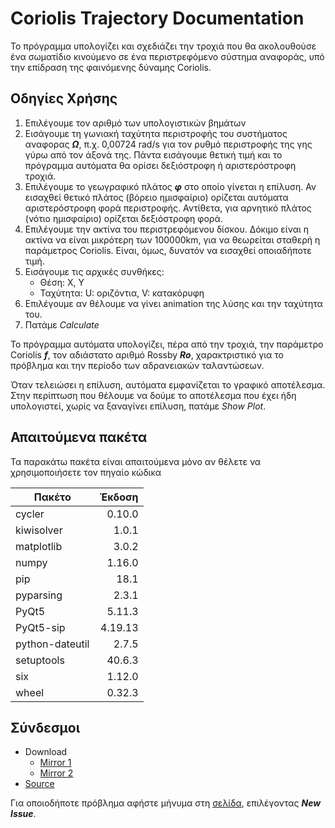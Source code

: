 # Coriolis Trajectory Documentation
Το πρόγραμμα υπολογίζει και σχεδιάζει την τροχιά που θα ακολουθούσε ένα σωματίδιο κινούμενο σε ένα περιστρεφόμενο σύστημα αναφοράς, υπό την επίδραση της φαινόμενης δύναμης Coriolis.
## Οδηγίες Χρήσης

 1. Επιλέγουμε τον αριθμό των υπολογιστικών βημάτων
 2. Εισάγουμε τη γωνιακή ταχύτητα περιστροφής του συστήματος αναφορας ***Ω***, π.χ. 0,00724 rad/s για τον ρυθμό περιστροφής της γης γύρω από τον άξονά της. Πάντα εισάγουμε θετική τιμή και το πρόγραμμα αυτόματα θα ορίσει δεξιόστροφη ή αριστερόστροφη τροχιά.
 3. Επιλέγουμε το γεωγραφικό πλάτος ***φ*** στο οποίο γίνεται η επίλυση. Αν εισαχθεί θετικό πλάτος (βόρειο ημισφαίριο) ορίζεται αυτόματα αριστερόστροφη φορά περιστροφής. Αντίθετα, για αρνητικό πλάτος (νότιο ημισφαίριο) ορίζεται δεξιόστροφη φορά.
 4. Επιλέγουμε την ακτίνα του περιστρεφόμενου δίσκου. Δόκιμο είναι η ακτίνα να είναι μικρότερη των 100000km, για να θεωρείται σταθερή η παράμετρος Coriolis. Είναι, όμως, δυνατόν να εισαχθεί οποιαδήποτε τιμή.
 5. Εισάγουμε τις αρχικές συνθήκες: 
	 - Θέση: X, Y
	 - Ταχύτητα: U: οριζόντια, V: κατακόρυφη
 6. Επιλέγουμε αν θέλουμε να γίνει animation της λύσης και την ταχύτητα του.
 7. Πατάμε *Calculate*

Το πρόγραμμα αυτόματα υπολογίζει, πέρα από την τροχιά, την παράμετρο Coriolis ***f***, τον αδιάστατο αριθμό Rossby ***Ro***, χαρακτριστικό για το πρόβλημα και την περίοδο των αδρανειακών ταλαντώσεων.

Όταν τελειώσει η επίλυση, αυτόματα εμφανίζεται το γραφικό αποτέλεσμα.
Στην περίπτωση που θέλουμε να δούμε το αποτέλεσμα που έχει ήδη υπολογιστεί, χωρίς να ξαναγίνει επίλυση, πατάμε *Show Plot*.
## Απαιτούμενα πακέτα
Τα παρακάτω πακέτα είναι απαιτούμενα μόνο αν θέλετε να χρησιμοποιήσετε τον πηγαίο κώδικα

| Πακέτο          | Έκδοση  |
| --------------- | -------:|
| cycler          | 0.10.0  |
| kiwisolver      | 1.0.1   |
| matplotlib      | 3.0.2   |
| numpy           | 1.16.0  |
| pip             | 18.1    |
| pyparsing       | 2.3.1   |
| PyQt5           | 5.11.3  |
| PyQt5-sip       | 4.19.13 |
| python-dateutil | 2.7.5   |
| setuptools      | 40.6.3  |
| six             | 1.12.0  |
| wheel           | 0.32.3  |


 ## Σύνδεσμοι
- Download
	- [Mirror 1](https://www.dropbox.com/s/z9ahsfz124hjuuw/coriolis.exe?dl=0)
	- [Mirror 2](/#)
- [Source](https://github.com/nikolisan/diplwmatiki/tree/master/Coriolis/python)

Για οποιοδήποτε πρόβλημα αφήστε μήνυμα στη [σελίδα](https://github.com/nikolisan/diplwmatiki/issues), επιλέγοντας ***New Issue***.
